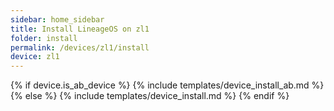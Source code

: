 ```yaml
---
sidebar: home_sidebar
title: Install LineageOS on zl1
folder: install
permalink: /devices/zl1/install
device: zl1
---
```

{% if device.is_ab_device %}
{% include templates/device_install_ab.md %}
{% else %}
{% include templates/device_install.md %}
{% endif %}
